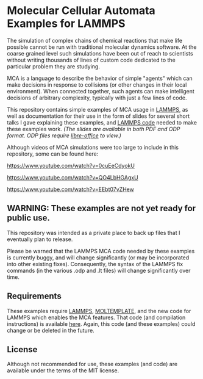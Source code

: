 Molecular Cellular Automata Examples for LAMMPS
===========

The simulation of complex chains of chemical reactions that make life
possible cannot be run with traditional molecular dynamics software.
At the coarse grained level such simulations have been out of reach
to scientists without writing thousands of lines of custom code
dedicated to the particular problem they are studying.

MCA is a language to describe the behavior of simple "agents"
which can make decisions in response to collisions
(or other changes in their local environment).
When connected together, such agents can make intelligent decisions
of arbitrary complexity, typically with just a few lines of code.

This repository contains simple examples of MCA usage in
[LAMMPS](https://lammps.sandia.gov), as well as documentation for their use
in the form of slides for several short talks I gave explaining these examples,
and [LAMMPS code](LAMMPS_code_needed) needed to make these examples work.
*(The slides are available in both PDF and ODP format.
ODP files require [libre-office](https://www.libreoffice.org) to view.)*

Although videos of MCA simulations were too large to include in this repository,
some can be found here:

   https://www.youtube.com/watch?v=0cuEeCdyokU

   https://www.youtube.com/watch?v=QO4LbHGAgxU

   https://www.youtube.com/watch?v=EEbt07vZHew


## WARNING: These examples are not yet ready for public use.

This repository was intended as a private place
to back up files that I eventually plan to release.

Please be warned that the LAMMPS MCA code needed by these examples
is currently buggy, and will change significantly
(or may be incorporated into other existing fixes).
Consequently, the syntax of the LAMMPS fix commands
(in the various .odp and .lt files)
will change significantly over time.

## Requirements

These examples require
[LAMMPS](https://lammps.sandia.gov),
[MOLTEMPLATE](https://moltemplate.org),
and the new code for LAMMPS which enables the MCA features.
That code (and compilation instructions) is available
[here](LAMMPS_code_needed).
Again, this code (and these examples) could change or be deleted in the future.

## License

Although not recommended for use, these examples (and code)
are available under the terms of the MIT license.
